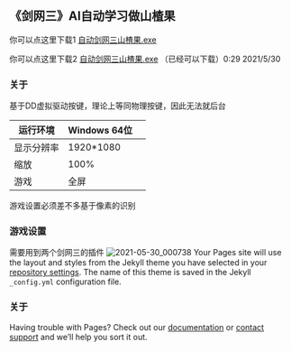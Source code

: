 ## 《剑网三》AI自动学习做山楂果

你可以点这里下载1 [自动剑网三山楂果.exe](#)

你可以点这里下载2 [自动剑网三山楂果.exe](https://wwa.lanzoui.com/itIyHpli9qj) （已经可以下载）0:29 2021/5/30


### 关于

基于DD虚拟驱动按键，理论上等同物理按键，因此无法就后台


| 运行环境   | Windows 64位 |      |
| ---------- | ------------ | ---- |
| 显示分辨率 | 1920*1080    |      |
| 缩放       | 100%         |      |
| 游戏       | 全屏         |      |

游戏设置必须差不多基于像素的识别

### 游戏设置

需要用到两个剑网三的插件
![2021-05-30_000738](imgs\两个插件.png)
Your Pages site will use the layout and styles from the Jekyll theme you have selected in your [repository settings](https://github.com/3371574870/JX3/settings/pages). The name of this theme is saved in the Jekyll `_config.yml` configuration file.

### 关于

Having trouble with Pages? Check out our [documentation](https://docs.github.com/categories/github-pages-basics/) or [contact support](https://support.github.com/contact) and we’ll help you sort it out.
